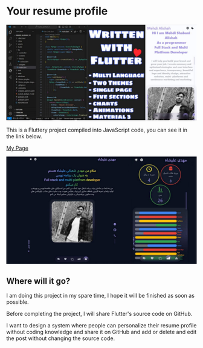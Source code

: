 # Your resume profile

<img src="readme_imgs/1.jpg">

This is a Fluttery project compiled into JavaScript code, you can see it in the link below.

[My Page](https://mtynet.github.io/java_scripts_editor/)

<img src="readme_imgs/2.jpg">

## Where will it go?

I am doing this project in my spare time, I hope it will be finished as soon as possible.

Before completing the project, I will share Flutter's source code on GitHub.

I want to design a system where people can personalize their resume profile without coding knowledge and share it on GitHub and add or delete and edit the post without changing the source code.
